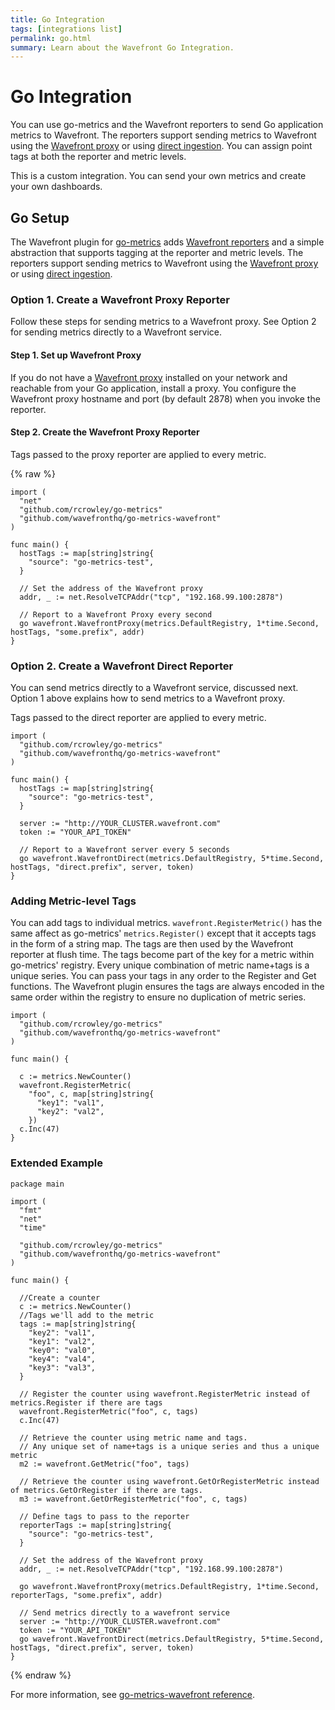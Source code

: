 ```yaml
---
title: Go Integration
tags: [integrations list]
permalink: go.html
summary: Learn about the Wavefront Go Integration.
---
```

# Go Integration

You can use go-metrics and the Wavefront reporters to send Go application metrics to Wavefront. The reporters support sending metrics to Wavefront using the [Wavefront proxy](https://docs.wavefront.com/proxies.html) or using [direct ingestion](https://docs.wavefront.com/direct_ingestion.html). You can assign point tags at both the reporter and metric levels.

This is a custom integration. You can send your own metrics and create your own dashboards.

## Go Setup

The Wavefront plugin for [go-metrics](https://github.com/rcrowley/go-metrics) adds [Wavefront reporters](https://github.com/wavefronthq/go-metrics-wavefront) and a simple abstraction that supports tagging at the reporter and metric levels.
The reporters support sending metrics to Wavefront using the [Wavefront proxy](https://docs.wavefront.com/proxies.html) or using [direct ingestion](https://docs.wavefront.com/direct_ingestion.html).


### Option 1. Create a Wavefront Proxy Reporter

Follow these steps for sending metrics to a Wavefront proxy. See Option 2 for sending metrics directly to a Wavefront service.



#### Step 1. Set up Wavefront Proxy

If you do not have a [Wavefront proxy](https://docs.wavefront.com/proxies.html) installed on your network and reachable from your Go application, install a proxy. You configure the Wavefront proxy hostname and port (by default 2878) when you invoke the reporter.

#### Step 2. Create the Wavefront Proxy Reporter

Tags passed to the proxy reporter are applied to every metric.

{% raw %}
```
import (
  "net"
  "github.com/rcrowley/go-metrics"
  "github.com/wavefronthq/go-metrics-wavefront"
)

func main() {
  hostTags := map[string]string{
    "source": "go-metrics-test",
  }

  // Set the address of the Wavefront proxy
  addr, _ := net.ResolveTCPAddr("tcp", "192.168.99.100:2878")

  // Report to a Wavefront Proxy every second
  go wavefront.WavefrontProxy(metrics.DefaultRegistry, 1*time.Second, hostTags, "some.prefix", addr)
}
```

### Option 2. Create a Wavefront Direct Reporter

You can send metrics directly to a Wavefront service, discussed next. Option 1 above explains how to send metrics to a Wavefront proxy.

Tags passed to the direct reporter are applied to every metric.


```
import (
  "github.com/rcrowley/go-metrics"
  "github.com/wavefronthq/go-metrics-wavefront"
)

func main() {
  hostTags := map[string]string{
    "source": "go-metrics-test",
  }

  server := "http://YOUR_CLUSTER.wavefront.com"
  token := "YOUR_API_TOKEN"

  // Report to a Wavefront server every 5 seconds
  go wavefront.WavefrontDirect(metrics.DefaultRegistry, 5*time.Second, hostTags, "direct.prefix", server, token)
}
```

### Adding Metric-level Tags

You can add tags to individual metrics. `wavefront.RegisterMetric()` has the same affect as go-metrics' `metrics.Register()` except that it accepts tags in the form of a string map. The tags are then used by the Wavefront reporter at flush time. The tags become part of the key for a metric within go-metrics' registry. Every unique combination of metric name+tags is a unique series. You can pass your tags in any order to the Register and Get functions. The Wavefront plugin ensures the tags are always encoded in the same order within the registry to ensure no duplication of metric series.

```
import (
  "github.com/rcrowley/go-metrics"
  "github.com/wavefronthq/go-metrics-wavefront"
)

func main() {

  c := metrics.NewCounter()
  wavefront.RegisterMetric(
    "foo", c, map[string]string{
      "key1": "val1",
      "key2": "val2",
    })
  c.Inc(47)
}
```

### Extended Example

```
package main

import (
  "fmt"
  "net"
  "time"

  "github.com/rcrowley/go-metrics"
  "github.com/wavefronthq/go-metrics-wavefront"
)

func main() {

  //Create a counter
  c := metrics.NewCounter()
  //Tags we'll add to the metric
  tags := map[string]string{
    "key2": "val1",
    "key1": "val2",
    "key0": "val0",
    "key4": "val4",
    "key3": "val3",
  }

  // Register the counter using wavefront.RegisterMetric instead of metrics.Register if there are tags
  wavefront.RegisterMetric("foo", c, tags)
  c.Inc(47)

  // Retrieve the counter using metric name and tags.
  // Any unique set of name+tags is a unique series and thus a unique metric
  m2 := wavefront.GetMetric("foo", tags)

  // Retrieve the counter using wavefront.GetOrRegisterMetric instead of metrics.GetOrRegister if there are tags.
  m3 := wavefront.GetOrRegisterMetric("foo", c, tags)

  // Define tags to pass to the reporter
  reporterTags := map[string]string{
    "source": "go-metrics-test",
  }

  // Set the address of the Wavefront proxy
  addr, _ := net.ResolveTCPAddr("tcp", "192.168.99.100:2878")

  go wavefront.WavefrontProxy(metrics.DefaultRegistry, 1*time.Second, reporterTags, "some.prefix", addr)

  // Send metrics directly to a wavefront service
  server := "http://YOUR_CLUSTER.wavefront.com"
  token := "YOUR_API_TOKEN"
  go wavefront.WavefrontDirect(metrics.DefaultRegistry, 5*time.Second, hostTags, "direct.prefix", server, token)
}
```
{% endraw %}

For more information, see [go-metrics-wavefront  reference](https://github.com/wavefrontHQ/go-metrics-wavefront/blob/master/GODOCS.md).
